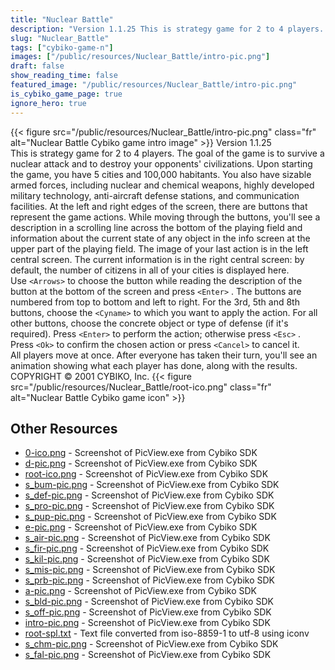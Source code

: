 ```yaml
---
title: "Nuclear Battle"
description: "Version 1.1.25 This is strategy game for 2 to 4 players. The goal of the game is to survive a nuclear attack and to destroy your opponents' civilizations. Upon starting the game, you have 5 cities and 100,000 habitants. You also have sizable armed forces, including nuclear and c..."
slug: "Nuclear_Battle"
tags: ["cybiko-game-n"]
images: ["/public/resources/Nuclear_Battle/intro-pic.png"]
draft: false
show_reading_time: false
featured_image: "/public/resources/Nuclear_Battle/intro-pic.png"
is_cybiko_game_page: true
ignore_hero: true
---
```

{{< figure src="/public/resources/Nuclear_Battle/intro-pic.png" class="fr" alt="Nuclear Battle Cybiko game intro image" >}}
Version 1.1.25 \
This is strategy game for 2 to 4 players. The goal of the game is to survive a nuclear attack and to destroy your opponents' civilizations. Upon starting the game, you have 5 cities and 100,000 habitants. You also have sizable armed forces, including nuclear and chemical weapons, highly developed military technology, anti-aircraft defense stations, and communication facilities. At the left and right edges of the screen, there are buttons that represent the game actions. While moving through the buttons, you'll see a description in a scrolling line across the bottom of the playing field and information about the current state of any object in the info screen at the upper part of the playing field. The image of your last action is in the left central screen. The current information is in the right central screen: by default, the number of citizens in all of your cities is displayed here. \
Use `<Arrows>`  to choose the button while reading the description of the button at the bottom of the screen and press `<Enter>` . The buttons are numbered from top to bottom and left to right. For the 3rd, 5th and 8th buttons, choose the `<Cyname>`  to which you want to apply the action. For all other buttons, choose the concrete object or type of defense (if it's required). Press `<Enter>`  to perform the action; otherwise press `<Esc>` . Press `<Ok>`  to confirm the chosen action or press `<Cancel>`  to cancel it. \
All players move at once. After everyone has taken their turn, you'll see an animation showing what each player has done, along with the results. \
COPYRIGHT © 2001 CYBIKO, Inc. {{< figure src="/public/resources/Nuclear_Battle/root-ico.png" class="fr" alt="Nuclear Battle Cybiko game icon" >}}

## Other Resources
* [0-ico.png](/public/resources/Nuclear_Battle/0-ico.png) - Screenshot of PicView.exe from Cybiko SDK
* [d-pic.png](/public/resources/Nuclear_Battle/d-pic.png) - Screenshot of PicView.exe from Cybiko SDK
* [root-ico.png](/public/resources/Nuclear_Battle/root-ico.png) - Screenshot of PicView.exe from Cybiko SDK
* [s_bum-pic.png](/public/resources/Nuclear_Battle/s_bum-pic.png) - Screenshot of PicView.exe from Cybiko SDK
* [s_def-pic.png](/public/resources/Nuclear_Battle/s_def-pic.png) - Screenshot of PicView.exe from Cybiko SDK
* [s_pro-pic.png](/public/resources/Nuclear_Battle/s_pro-pic.png) - Screenshot of PicView.exe from Cybiko SDK
* [s_pup-pic.png](/public/resources/Nuclear_Battle/s_pup-pic.png) - Screenshot of PicView.exe from Cybiko SDK
* [e-pic.png](/public/resources/Nuclear_Battle/e-pic.png) - Screenshot of PicView.exe from Cybiko SDK
* [s_air-pic.png](/public/resources/Nuclear_Battle/s_air-pic.png) - Screenshot of PicView.exe from Cybiko SDK
* [s_fir-pic.png](/public/resources/Nuclear_Battle/s_fir-pic.png) - Screenshot of PicView.exe from Cybiko SDK
* [s_kil-pic.png](/public/resources/Nuclear_Battle/s_kil-pic.png) - Screenshot of PicView.exe from Cybiko SDK
* [s_mis-pic.png](/public/resources/Nuclear_Battle/s_mis-pic.png) - Screenshot of PicView.exe from Cybiko SDK
* [s_prb-pic.png](/public/resources/Nuclear_Battle/s_prb-pic.png) - Screenshot of PicView.exe from Cybiko SDK
* [a-pic.png](/public/resources/Nuclear_Battle/a-pic.png) - Screenshot of PicView.exe from Cybiko SDK
* [s_bld-pic.png](/public/resources/Nuclear_Battle/s_bld-pic.png) - Screenshot of PicView.exe from Cybiko SDK
* [s_off-pic.png](/public/resources/Nuclear_Battle/s_off-pic.png) - Screenshot of PicView.exe from Cybiko SDK
* [intro-pic.png](/public/resources/Nuclear_Battle/intro-pic.png) - Screenshot of PicView.exe from Cybiko SDK
* [root-spl.txt](/public/resources/Nuclear_Battle/root-spl.txt) - Text file converted from iso-8859-1 to utf-8 using iconv
* [s_chm-pic.png](/public/resources/Nuclear_Battle/s_chm-pic.png) - Screenshot of PicView.exe from Cybiko SDK
* [s_fal-pic.png](/public/resources/Nuclear_Battle/s_fal-pic.png) - Screenshot of PicView.exe from Cybiko SDK
